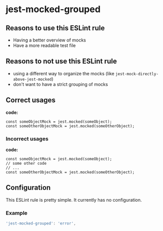 # jest-mocked-grouped

## Reasons to use this ESLint rule

* Having a better overview of mocks
* Have a more readable test file

## Reasons to not use this ESLint rule

* using a different way to organize the mocks (like `jest-mock-directly-above-jest-mocked`)
* don't want to have a strict grouping of mocks

## Correct usages


**code:**
```
const someObjectMock = jest.mocked(someObject);
const someOtherObjectMock = jest.mocked(someOtherObject);
```

### Incorrect usages

**code:**
```
const someObjectMock = jest.mocked(someObject);
// some other code
// ...
const someOtherObjectMock = jest.mocked(someOtherObject);
```

## Configuration

This ESLint rule is pretty simple. It currently has no configuration.

### Example

```js
'jest-mocked-grouped': 'error',
```
